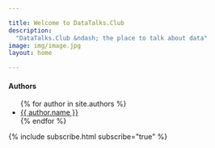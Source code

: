```yaml
---

title: Welcome to DataTalks.Club
description:
  "DataTalks.Club &ndash; the place to talk about data"
image: img/image.jpg
layout: home

---
```


<div class="row my-5">
  <div class="col-md-8 offset-md-3">
    <h4>Authors</h4>
    <ul>
      {% for author in site.authors %}
        <li><a href="{{ author.id }}.html">{{ author.name }}</a></li>
      {% endfor %}
    </ul>

  </div>
</div>



<div class="row">
  <div class="col">
    {% include subscribe.html subscribe="true" %}
  </div>
</div>